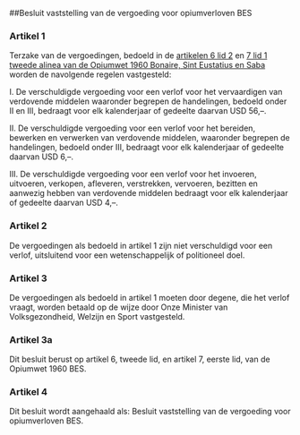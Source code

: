 <meta http-equiv='Content-Type' content='text/html; charset=utf-8' />

##Besluit vaststelling van de vergoeding voor opiumverloven BES

### Artikel  1  

Terzake van de vergoedingen, bedoeld in de [artikelen 6 lid 2](../../../../../../../../../../wet-BES/opiumwet/1960/bes/BWBR0028519/README.md) en [7 lid 1 tweede alinea van de Opiumwet 1960 Bonaire, Sint Eustatius en Saba](../../../../../../../../../../wet-BES/opiumwet/1960/bes/BWBR0028519/README.md) worden de navolgende regelen vastgesteld: 

I. De verschuldigde vergoeding voor een verlof voor het vervaardigen van verdovende middelen waaronder begrepen de handelingen, bedoeld onder II en III, bedraagt voor elk kalenderjaar of gedeelte daarvan USD 56,–.  

II. De verschuldigde vergoeding voor een verlof voor het bereiden, bewerken en verwerken van verdovende middelen, waaronder begrepen de handelingen, bedoeld onder III, bedraagt voor elk kalenderjaar of gedeelte daarvan USD 6,–.  

III. De verschuldigde vergoeding voor een verlof voor het invoeren, uitvoeren, verkopen, afleveren, verstrekken, vervoeren, bezitten en aanwezig hebben van verdovende middelen bedraagt voor elk kalenderjaar of gedeelte daarvan USD 4,–.    

### Artikel  2  

De vergoedingen als bedoeld in artikel 1 zijn niet verschuldigd voor een verlof, uitsluitend voor een wetenschappelijk of politioneel doel.  

### Artikel  3  

De vergoedingen als bedoeld in artikel 1 moeten door degene, die het verlof vraagt, worden betaald op de wijze door Onze Minister van Volksgezondheid, Welzijn en Sport vastgesteld.  

### Artikel  3a  

Dit besluit berust op artikel 6, tweede lid, en artikel 7, eerste lid, van de Opiumwet 1960 BES.  

### Artikel  4  

Dit besluit wordt aangehaald als: Besluit vaststelling van de vergoeding voor opiumverloven BES.  
